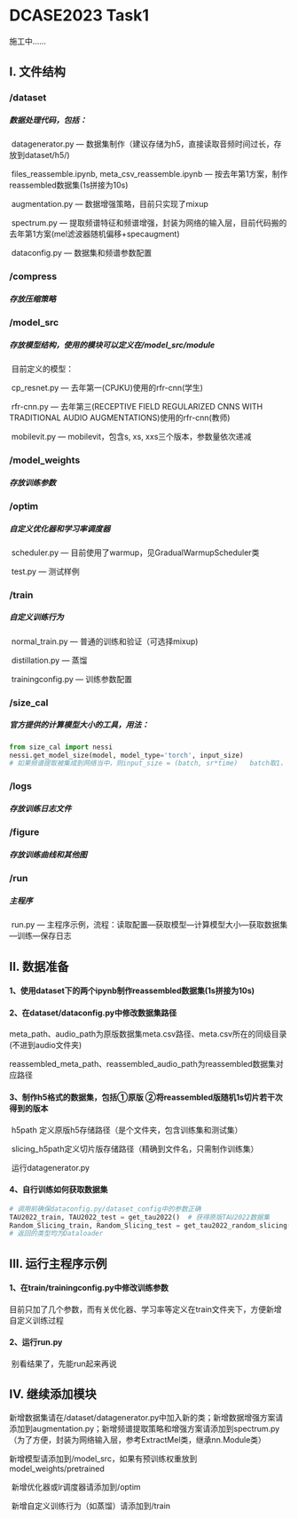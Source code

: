 # DCASE2023 Task1

施工中……



## I. 文件结构

### /dataset

##### 	数据处理代码，包括：

​	datagenerator.py  —  数据集制作（建议存储为h5，直接读取音频时间过长，存放到dataset/h5/)

​	files_reassemble.ipynb,  meta_csv_reassemble.ipynb — 按去年第1方案，制作reassembled数据集(1s拼接为10s)

​	augmentation.py — 数据增强策略，目前只实现了mixup

​    spectrum.py — 提取频谱特征和频谱增强，封装为网络的输入层，目前代码搬的去年第1方案(mel滤波器随机偏移+specaugment)

​    dataconfig.py  —  数据集和频谱参数配置

### /compress 

##### 		存放压缩策略

### /model_src

##### 	存放模型结构，使用的模块可以定义在/model_src/module

​	目前定义的模型：

​	cp_resnet.py — 去年第一(CPJKU)使用的rfr-cnn(学生)

​	rfr-cnn.py — 去年第三(RECEPTIVE FIELD REGULARIZED CNNS WITH TRADITIONAL AUDIO AUGMENTATIONS)使用的rfr-cnn(教师)

​	mobilevit.py — mobilevit，包含s, xs, xxs三个版本，参数量依次递减

### /model_weights

  ##### 			存放训练参数

### /optim

  ##### 			自定义优化器和学习率调度器

​	scheduler.py — 目前使用了warmup，见GradualWarmupScheduler类

​	test.py — 测试样例

### /train

##### 		自定义训练行为

​	normal_train.py — 普通的训练和验证（可选择mixup)

​	distillation.py — 蒸馏

​	trainingconfig.py — 训练参数配置

### /size_cal

##### 官方提供的计算模型大小的工具，用法：

```python
from size_cal import nessi
nessi.get_model_size(model, model_type='torch', input_size)
# 如果频谱提取被集成到网络当中，则input_size = (batch, sr*time)   batch取1， sr为采样率， time为音频时长
```

### /logs

##### 	存放训练日志文件

### /figure

##### 存放训练曲线和其他图

### /run

##### 		主程序

​	run.py — 主程序示例，流程：读取配置—获取模型—计算模型大小—获取数据集—训练—保存日志



## II. 数据准备

#### 1、使用dataset下的两个ipynb制作reassembled数据集(1s拼接为10s)

#### 2、在dataset/dataconfig.py中修改数据集路径

​		meta_path、audio_path为原版数据集meta.csv路径、meta.csv所在的同级目录(不进到audio文件夹)

​		reassembled_meta_path、reassembled_audio_path为reassembled数据集对应路径

#### 3、制作h5格式的数据集，包括①原版  ②将reassembled版随机1s切片若干次得到的版本

​		h5path 定义原版h5存储路径（是个文件夹，包含训练集和测试集）

​		slicing_h5path定义切片版存储路径（精确到文件名，只需制作训练集）

​		运行datagenerator.py

#### 4、自行训练如何获取数据集

```python
# 调用前确保dataconfig.py/dataset_config中的参数正确
TAU2022_train, TAU2022_test = get_tau2022()  # 获得原版TAU2022数据集
Random_Slicing_train, Random_Slicing_test = get_tau2022_random_slicing()  	# 获得切片版TAU2022数据集
# 返回的类型均为Dataloader
```



## III. 运行主程序示例

#### 1、在train/trainingconfig.py中修改训练参数

​	目前只加了几个参数，而有关优化器、学习率等定义在train文件夹下，方便新增自定义训练过程

#### 2、运行run.py

​	别看结果了，先能run起来再说



## IV. 继续添加模块

​	新增数据集请在/dataset/datagenerator.py中加入新的类；新增数据增强方案请添加到augmentation.py；新增频谱提取策略和增强方案请添加到spectrum.py（为了方便，封装为网络输入层，参考ExtractMel类，继承nn.Module类）

​	新增模型请添加到/model_src，如果有预训练权重放到model_weights/pretrained

​	新增优化器或lr调度器请添加到/optim

​	新增自定义训练行为（如蒸馏）请添加到/train















